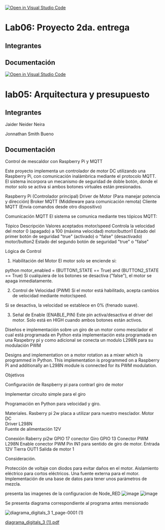 [![Open in Visual Studio Code](https://classroom.github.com/assets/open-in-vscode-2e0aaae1b6195c2367325f4f02e2d04e9abb55f0b24a779b69b11b9e10269abc.svg)](https://classroom.github.com/online_ide?assignment_repo_id=19559610&assignment_repo_type=AssignmentRepo)
# Lab06: Proyecto 2da. entrega

## Integrantes

## Documentación

[![Open in Visual Studio Code](https://classroom.github.com/assets/open-in-vscode-2e0aaae1b6195c2367325f4f02e2d04e9abb55f0b24a779b69b11b9e10269abc.svg)](https://classroom.github.com/online_ide?assignment_repo_id=19343007&assignment_repo_type=AssignmentRepo)
# lab05: Arquitectura y presupuesto

## Integrantes

Jaider Neider Neira


Jonnathan Smith Bueno 

## Documentación

 Control de mescaldor  con Raspberry Pi y MQTT



Este proyecto implementa un controlador de motor DC utilizando una Raspberry Pi, con comunicación inalámbrica mediante el protocolo MQTT. El sistema incorpora un mecanismo de seguridad de doble botón, donde el motor solo se activa si ambos botones virtuales están presionados.


Raspberry Pi (Controlador principal)
Driver de Motor (Para manejar potencia y dirección)
Broker MQTT (Middleware para comunicación remota)
Cliente MQTT (Envía comandos desde otro dispositivo)

Comunicación MQTT
El sistema se comunica mediante tres tópicos MQTT:

Tópico	Descripción	Valores aceptados
motor/speed	Controla la velocidad del motor	0 (apagado) a 100 (máxima velocidad)
motor/button1	Estado del primer botón de seguridad	"true" (activado) o "false" (desactivado)
motor/button2	Estado del segundo botón de seguridad	"true" o "false"

Lógica de Control
1. Habilitación del Motor
El motor solo se enciende si:

python
motor_enabled = (BUTTON1_STATE == True) and (BUTTON2_STATE == True)
Si cualquiera de los botones se desactiva ("false"), el motor se apaga inmediatamente.

2. Control de Velocidad (PWM)
Si el motor está habilitado, acepta cambios de velocidad mediante motor/speed.

Si se desactiva, la velocidad se establece en 0% (frenado suave).

3. Señal de Enable (ENABLE_PIN)
Este pin activa/desactiva el driver del motor.
Solo está en HIGH cuando ambos botones están activos.

Diseños e implementación sobre un giro de un motor como mesclador el cual está programada en Python esta implementación esta programada en una Raspebrry pi y como adicional se conecta un modulo L298N para su modulación PWM  

Designs and implementation on a motor rotation as a mixer which is programmed in Python. This implementation is programmed on a Raspberry Pi and additionally an L298N module is connected for its PWM modulation. 

Objetivos 

Configuración de Raspberry pi para contrarl giro de motor 

Implementar circuito simple para el giro 

Programación en Python para velocidad y giro. 

 

Materiales. 
Rasberry pi 2w  placa a utilizar para nuestro mesclador. 
Motor DC  
Driver L298N  
Fuente de alimentación 12V 

 

Conexión 
Raberry pi2w 
GPIO 17 conector Giro 
GPIO 13 Conector PWM 
L298N 
Enable conector PWM 
Pin IN1 para sentido de giro de motor. 
Entrada 12V 
Tierra 
OUT1 Salida de motor 1 

 

Consideración. 

Protección de voltaje con diodos para evitar daños en el motor. 
Aislamiento eléctrico para cortos eléctricos. 
Una fuente externa para el motor. 
Implementación de una base de datos para tener unos parámetros de mezcla. 

 
presenta las imagenes de la configuracion de Node_RED
![image](https://github.com/user-attachments/assets/9fc83c6f-8558-40d1-8d62-56b67b5fcf58)
![image](https://github.com/user-attachments/assets/6da6fbbf-53b2-4dd4-a330-0387ad3a42aa)

Se presenta diagrama correspondiente al programa antes mensionado

![diagrama_digitals_3 1_page-0001 (1)](https://github.com/user-attachments/assets/b93b491b-d603-4eb0-92cd-b1329c823e8f)

[diagrama_digitals_3 (1).pdf](https://github.com/user-attachments/files/20528085/diagrama_digitals_3.1.pdf)
